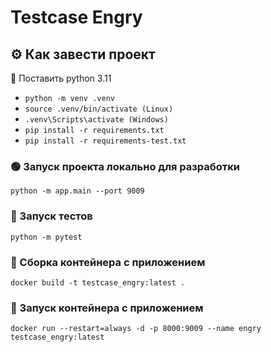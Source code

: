 # Testcase Engry

## :gear: Как завести проект

:snake: Поставить python 3.11  

- `python -m venv .venv`
- `source .venv/bin/activate (Linux)`  
- `.venv\Scripts\activate (Windows)`
- `pip install -r requirements.txt`
- `pip install -r requirements-test.txt`  


### :green_circle: Запуск проекта локально для разработки
`python -m app.main --port 9009`


### :microscope: Запуск тестов
`python -m pytest`

### :whale2: Сборка контейнера с приложением
`docker build -t testcase_engry:latest .`

### :whale: Запуск контейнера с приложением
`docker run --restart=always -d -p 8000:9009 --name engry testcase_engry:latest`
